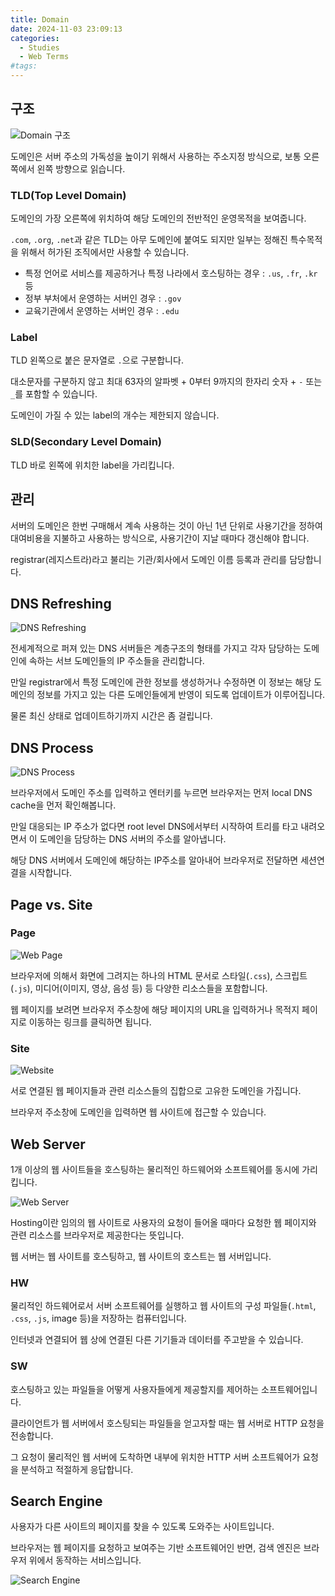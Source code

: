 ```yaml
---
title: Domain
date: 2024-11-03 23:09:13
categories:
  - Studies
  - Web Terms
#tags:
---
```

## 구조

![Domain 구조](/images/domain_structure.png)

도메인은 서버 주소의 가독성을 높이기 위해서 사용하는 주소지정 방식으로, 보통 오른쪽에서 왼쪽 방향으로 읽습니다.

### TLD(Top Level Domain)

도메인의 가장 오른쪽에 위치하여 해당 도메인의 전반적인 운영목적을 보여줍니다.

`.com`, `.org`, `.net`과 같은 TLD는 아무 도메인에 붙여도 되지만 일부는 정해진 특수목적을 위해서 허가된 조직에서만 사용할 수 있습니다.

- 특정 언어로 서비스를 제공하거나 특정 나라에서 호스팅하는 경우 : `.us`, `.fr`, `.kr` 등
- 정부 부처에서 운영하는 서버인 경우 : `.gov`
- 교육기관에서 운영하는 서버인 경우 : `.edu`

### Label

TLD 왼쪽으로 붙은 문자열로 `.`으로 구분합니다.

대소문자를 구분하지 않고 최대 63자의 알파벳 + 0부터 9까지의 한자리 숫자 + `-` 또는 `_`를 포함할 수 있습니다.

도메인이 가질 수 있는 label의 개수는 제한되지 않습니다.

### SLD(Secondary Level Domain)

TLD 바로 왼쪽에 위치한 label을 가리킵니다.

## 관리

서버의 도메인은 한번 구매해서 계속 사용하는 것이 아닌 1년 단위로 사용기간을 정하여 대여비용을 지불하고 사용하는 방식으로, 사용기간이 지날 때마다 갱신해야 합니다.

registrar(레지스트라)라고 불리는 기관/회사에서 도메인 이름 등록과 관리를 담당합니다.

## DNS Refreshing

![DNS Refreshing](/images/dns_refreshing.jpeg)

전세계적으로 퍼져 있는 DNS 서버들은 계층구조의 형태를 가지고 각자 담당하는 도메인에 속하는 서브 도메인들의 IP 주소들을 관리합니다.

만일 registrar에서 특정 도메인에 관한 정보를 생성하거나 수정하면 이 정보는 해당 도메인의 정보를 가지고 있는 다른 도메인들에게 반영이 되도록 업데이트가 이루어집니다.

물론 최신 상태로 업데이트하기까지 시간은 좀 걸립니다.

## DNS Process

![DNS Process](/images/dns_process.png)

브라우저에서 도메인 주소를 입력하고 엔터키를 누르면 브라우저는 먼저 local DNS cache을 먼저 확인해봅니다.

만일 대응되는 IP 주소가 없다면 root level DNS에서부터 시작하여 트리를 타고 내려오면서 이 도메인을 담당하는 DNS 서버의 주소를 알아냅니다.

해당 DNS 서버에서 도메인에 해당하는 IP주소를 알아내어 브라우저로 전달하면 세션연결을 시작합니다.

## Page vs. Site

### Page

![Web Page](/images/web_page.jpg)

브라우저에 의해서 화면에 그려지는 하나의 HTML 문서로 스타일(`.css`), 스크립트(`.js`), 미디어(이미지, 영상, 음성 등) 등 다양한 리소스들을 포함합니다.

웹 페이지를 보려면 브라우저 주소창에 해당 페이지의 URL을 입력하거나 목적지 페이지로 이동하는 링크를 클릭하면 됩니다.

### Site

![Website](/images/web_site.jpg)

서로 연결된 웹 페이지들과 관련 리소스들의 집합으로 고유한 도메인을 가집니다.

브라우저 주소창에 도메인을 입력하면 웹 사이트에 접근할 수 있습니다.

## Web Server

1개 이상의 웹 사이트들을 호스팅하는 물리적인 하드웨어와 소프트웨어를 동시에 가리킵니다.

![Web Server](/images/web_server.png)

Hosting이란 임의의 웹 사이트로 사용자의 요청이 들어올 때마다 요청한 웹 페이지와 관련 리소스를 브라우저로 제공한다는 뜻입니다.

웹 서버는 웹 사이트를 호스팅하고, 웹 사이트의 호스트는 웹 서버입니다.

### HW

물리적인 하드웨어로서 서버 소프트웨어를 실행하고 웹 사이트의 구성 파일들(`.html`, `.css`, `.js`, image 등)을 저장하는 컴퓨터입니다.

인터넷과 연결되어 웹 상에 연결된 다른 기기들과 데이터를 주고받을 수 있습니다.

### SW

호스팅하고 있는 파일들을 어떻게 사용자들에게 제공할지를 제어하는 소프트웨어입니다.

클라이언트가 웹 서버에서 호스팅되는 파일들을 얻고자할 때는 웹 서버로 HTTP 요청을 전송합니다.

그 요청이 물리적인 웹 서버에 도착하면 내부에 위치한 HTTP 서버 소프트웨어가 요청을 분석하고 적절하게 응답합니다.

## Search Engine

사용자가 다른 사이트의 페이지를 찾을 수 있도록 도와주는 사이트입니다.

브라우저는 웹 페이지를 요청하고 보여주는 기반 소프트웨어인 반면, 검색 엔진은 브라우저 위에서 동작하는 서비스입니다.

![Search Engine](/images/search_engine.jpg)
